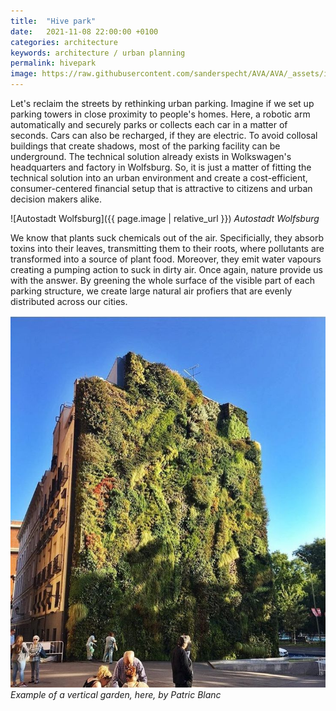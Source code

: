 ```yaml
---
title:  "Hive park"
date:   2021-11-08 22:00:00 +0100
categories: architecture
keywords: architecture / urban planning
permalink: hivepark
image: https://raw.githubusercontent.com/sanderspecht/AVA/AVA/_assets/img/Wolfsburg.jpg
---
```

Let's reclaim the streets by rethinking urban parking. Imagine if we set up parking towers in close proximity to people's homes. Here, a robotic arm automatically and securely parks or collects each car in a matter of seconds. Cars can also be recharged, if they are electric. To avoid collosal buildings that create shadows, most of the parking facility can be underground. The technical solution already exists in Wolkswagen's headquarters and factory in Wolfsburg. So, it is just a matter of fitting the technical solution into an urban environment and create a cost-efficient, consumer-centered financial setup that is attractive to citizens and urban decision makers alike.

![Autostadt Wolfsburg]({{ page.image | relative_url }})
*Autostadt Wolfsburg*

We know that plants suck chemicals out of the air. Specificially, they absorb toxins into their leaves, transmitting them to their roots, where pollutants are transformed into a source of plant food. Moreover, they emit water vapours creating a pumping action to suck in dirty air. Once again, nature provide us with the answer. By greening the whole surface of the visible part of each parking structure, we create large natural air profiers that are evenly distributed across our cities.

![Vertical garden by Patric Blanc](https://raw.githubusercontent.com/sanderspecht/AVA/AVA/_assets/img/PatricBlanc.jpg)
*Example of a vertical garden, here, by Patric Blanc*
